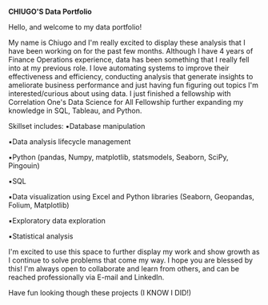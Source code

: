 **CHIUGO'S Data Portfolio**

Hello, and welcome to my data portfolio!

My name is Chiugo and I'm really excited to display these analysis that I have been working on for the past few months. Although I have 4 years of Finance Operations experience, data has been something that I really fell into at my previous role.
I love automating systems to improve their effectiveness and efficiency, conducting analysis that generate insights to ameliorate business performance and just having fun figuring out topics I'm interested/curious about using data. I just finished a fellowship with Correlation One's Data Science for All Fellowship further expanding my knowledge in SQL, Tableau, and Python. 

Skillset includes:
▪️Database manipulation

▪️Data analysis lifecycle management

▪️Python (pandas, Numpy, matplotlib, statsmodels, Seaborn, SciPy, Pingouin)

▪️SQL

▪️Data visualization using Excel and Python libraries (Seaborn, Geopandas, Folium, Matplotlib)

▪️Exploratory data exploration

▪️Statistical analysis

I'm excited to use this space to further display my work and show growth as I continue to solve problems that come my way. I hope you are blessed by this!  I'm always open to collaborate and learn from others, and can be reached professionally via E-mail and LinkedIn.

Have fun looking though these projects (I KNOW I DID!)
